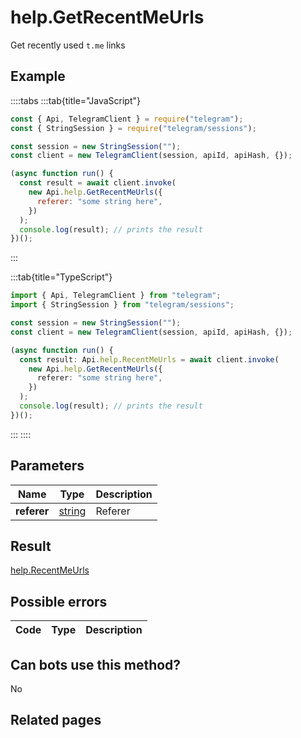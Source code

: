 # help.GetRecentMeUrls

Get recently used `t.me` links

## Example

::::tabs
:::tab{title="JavaScript"}

```js
const { Api, TelegramClient } = require("telegram");
const { StringSession } = require("telegram/sessions");

const session = new StringSession("");
const client = new TelegramClient(session, apiId, apiHash, {});

(async function run() {
  const result = await client.invoke(
    new Api.help.GetRecentMeUrls({
      referer: "some string here",
    })
  );
  console.log(result); // prints the result
})();
```

:::

:::tab{title="TypeScript"}

```ts
import { Api, TelegramClient } from "telegram";
import { StringSession } from "telegram/sessions";

const session = new StringSession("");
const client = new TelegramClient(session, apiId, apiHash, {});

(async function run() {
  const result: Api.help.RecentMeUrls = await client.invoke(
    new Api.help.GetRecentMeUrls({
      referer: "some string here",
    })
  );
  console.log(result); // prints the result
})();
```

:::
::::

## Parameters

|    Name     | Type                                            | Description |
| :---------: | ----------------------------------------------- | ----------- |
| **referer** | [string](https://core.telegram.org/type/string) | Referer     |

## Result

[help.RecentMeUrls](https://core.telegram.org/type/help.RecentMeUrls)

## Possible errors

| Code | Type | Description |
| :--: | ---- | ----------- |

## Can bots use this method?

No

## Related pages
